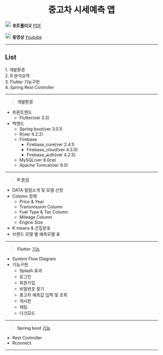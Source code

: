 <center><h1> 중고차 시세예측 앱 </h1> </center>

<img src =https://upload.wikimedia.org/wikipedia/commons/thumb/8/87/PDF_file_icon.svg/1667px-PDF_file_icon.svg.png width = 20,m height = 20 > **포트폴리오**  [PDF]()

<img src =https://cdn-icons-png.flaticon.com/512/1384/1384060.png width = 20,m height = 20 > **동영상** [Youtube]()

___


<h2>List</h2>
1. 개발환경 <br>
2. R 분석요약 <br>
3. Flutter 기능구현 <br>
4. Spring Rest Controller
  
___

>**개발환경**
- 프론트엔드
  - Flutter(ver 3.3)
- 백엔드 
  - Spring boot(ver 3.0.1)
  - R(ver 4.2.2)
  - Firebase
    - Firebase_core(ver 2.4.1)
    - Firebase_cloud(ver 4.3.0)
    - Firebase_auth(ver 4.2.5)
  - MySQL(ver 8.0ce)
  - Apache Tomcat(ver 9.0)

___

> **R** [분석]()
- DATA 컬럼소개 및 모델 선정
- Column 정제
  - Price & Year 
  - Transmission Column 
  - Fuel Type & Tax Column
  - Mileage Column
  - Engine Size
- K means & 군집분포
- 브랜드 모델 별 예측모델 표

___

> **Flutter** [기능]()
- System Flow Diagram
- 기능구현
  - Splash 효과
  - 로그인
  - 회원가입
  - 비밀번호 찾기
  - 중고차 예측값 입력 및 조회
  - 게시판
  - 채팅
  - 다크모드
___

> **Spring boot** [기능]()
- Rest Controller
- Rconnect

___
